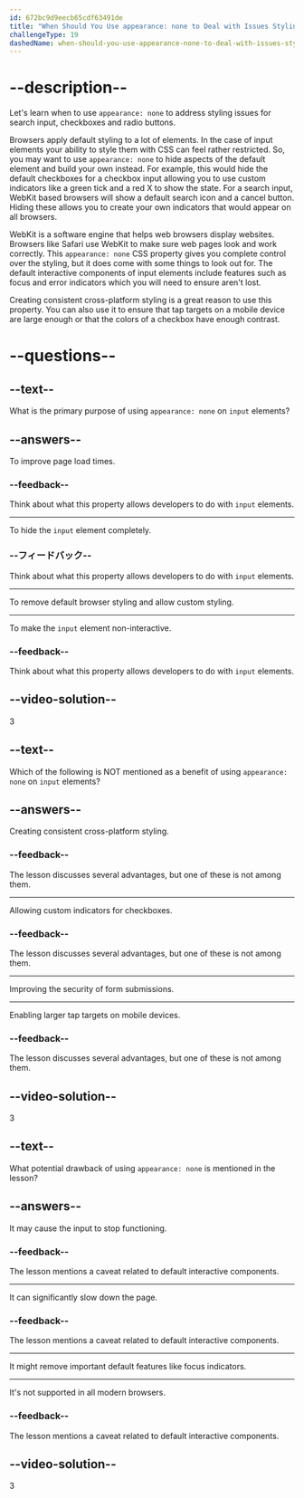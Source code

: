 ```yaml
---
id: 672bc9d9eecb65cdf63491de
title: "When Should You Use appearance: none to Deal with Issues Styling Search Inputs and Checkboxes?"
challengeType: 19
dashedName: when-should-you-use-appearance-none-to-deal-with-issues-styling-search-inputs-and-checkboxes
---
```


# --description--

Let's learn when to use `appearance: none` to address styling issues for search input, checkboxes and radio buttons.

Browsers apply default styling to a lot of elements. In the case of input elements your ability to style them with CSS can feel rather restricted. So, you may want to use `appearance: none` to hide aspects of the default element and build your own instead. For example, this would hide the default checkboxes for a checkbox input allowing you to use custom indicators like a green tick and a red X to show the state. For a search input, WebKit based browsers will show a default search icon and a cancel button. Hiding these allows you to create your own indicators that would appear on all browsers.

WebKit is a software engine that helps web browsers display websites. Browsers like Safari use WebKit to make sure web pages look and work correctly. This `appearance: none` CSS property gives you complete control over the styling, but it does come with some things to look out for. The default interactive components of input elements include features such as focus and error indicators which you will need to ensure aren't lost.

Creating consistent cross-platform styling is a great reason to use this property. You can also use it to ensure that tap targets on a mobile device are large enough or that the colors of a checkbox have enough contrast.

# --questions--

## --text--

What is the primary purpose of using `appearance: none` on `input` elements?

## --answers--

To improve page load times.

### --feedback--

Think about what this property allows developers to do with `input` elements.

---

To hide the `input` element completely.

### --フィードバック--

Think about what this property allows developers to do with `input` elements.

---

To remove default browser styling and allow custom styling.

---

To make the `input` element non-interactive.

### --feedback--

Think about what this property allows developers to do with `input` elements.

## --video-solution--

3

## --text--

Which of the following is NOT mentioned as a benefit of using `appearance: none` on `input` elements?

## --answers--

Creating consistent cross-platform styling.

### --feedback--

The lesson discusses several advantages, but one of these is not among them.

---

Allowing custom indicators for checkboxes.

### --feedback--

The lesson discusses several advantages, but one of these is not among them.

---

Improving the security of form submissions.

---

Enabling larger tap targets on mobile devices.

### --feedback--

The lesson discusses several advantages, but one of these is not among them.

## --video-solution--

3

## --text--

What potential drawback of using `appearance: none` is mentioned in the lesson?

## --answers--

It may cause the input to stop functioning.

### --feedback--

The lesson mentions a caveat related to default interactive components.

---

It can significantly slow down the page.

### --feedback--

The lesson mentions a caveat related to default interactive components.

---

It might remove important default features like focus indicators.

---

It's not supported in all modern browsers.

### --feedback--

The lesson mentions a caveat related to default interactive components.

## --video-solution--

3
